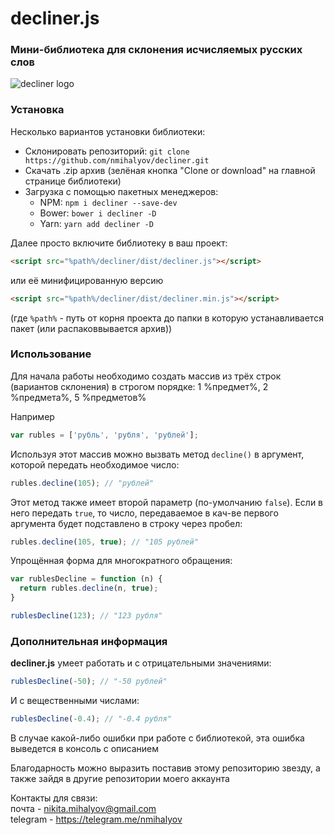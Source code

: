 # decliner.js
### Мини-библиотека для склонения исчисляемых русских слов
![decliner logo](https://drive.google.com/uc?export=view&id=0B7lALWrgWMxpcWd0ZHhGNWxWVGs)

### Установка
Несколько вариантов установки библиотеки:
+ Склонировать репозиторий: ```git clone https://github.com/nmihalyov/decliner.git```
+ Скачать .zip архив (зелёная кнопка "Clone or download" на главной странице библиотеки)
+ Загрузка с помощью пакетных менеджеров:
  - NPM: ```npm i decliner --save-dev```
  - Bower: ```bower i decliner -D```
  - Yarn: ```yarn add decliner -D```

Далее просто включите библиотеку в ваш проект:
```html
<script src="%path%/decliner/dist/decliner.js"></script>
```
или её минифицированную версию
```html
<script src="%path%/decliner/dist/decliner.min.js"></script>
```
(где ```%path%``` - путь от корня проекта до папки в которую устанавливается пакет (или распаковвывается архив))

### Использование
Для начала работы необходимо создать массив из трёх строк (вариантов склонения) в строгом порядке: 1 %предмет%, 2 %предмета%, 5 %предметов%

Например  
```javascript
var rubles = ['рубль', 'рубля', 'рублей'];
```

Используя этот массив можно вызвать метод ```decline()``` в аргумент, которой передать необходимое число:
```javascript
rubles.decline(105); // "рублей"
```

Этот метод также имеет второй параметр (по-умолчанию ```false```). Если в него передать ```true```, то число, передаваемое в кач-ве первого аргумента будет подставлено в строку через пробел:
```javascript
rubles.decline(105, true); // "105 рублей"
```

Упрощённая форма для многократного обращения:
```javascript
var rublesDecline = function (n) {
  return rubles.decline(n, true);
}

rublesDecline(123); // "123 рубля"
```

### Дополнительная информация
**decliner.js** умеет работать и с отрицательными значениями:
```javascript
rublesDecline(-50); // "-50 рублей"
```

И с вещественными числами:
```javascript
rublesDecline(-0.4); // "-0.4 рубля"
```

В случае какой-либо ошибки при работе с библиотекой, эта ошибка выведется в консоль с описанием

Благодарность можно выразить поставив этому репозиторию звезду, а также зайдя в другие репозитории моего аккаунта

Контакты для связи:  
почта - nikita.mihalyov@gmail.com  
telegram - https://telegram.me/nmihalyov